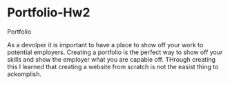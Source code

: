 # Portfolio-Hw2

Portfolio   


As a devolper it is important to have a place to show off your work to potential employers. Creating a portfolio is the perfect way to show off your skills and show the employer what you are capable off. 
THrough creating this I learned that creating a website from scratch is not the easist thing to ackomplish. 

